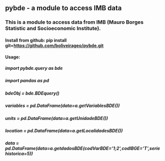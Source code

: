 ## pybde - a module to access IMB data

### This is a module to access data from IMB (Mauro Borges Statistic and Socioeconomic Institute).
#### Install from github: pip install git+https://github.com/boliveirageo/pybde.git
#### Usage:
#####      import pybde.query as bde 
#####      import pandas as pd
#####      bdeObj = bde.BDEquery()
#####      variables = pd.DataFrame(data=a.getVariablesBDE())
#####      units = pd.DataFrame(data=a.getUnidadeBDE())
#####      location = pd.DataFrame(data=a.getLocalidadesBDE())
#####      data = pd.DataFrame(data=a.getdadosBDE(codVarBDE='1;2',codIBGE='T',seriehistorica=5))